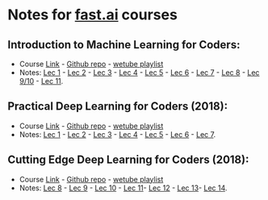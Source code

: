 # Notes for [fast.ai](https://www.fast.ai/) courses

## Introduction to Machine Learning for Coders:
* Course [Link](https://course.fast.ai/ml) - [Github repo](https://github.com/fastai/fastai/tree/master/courses/ml1) - [wetube playlist](https://www.wetube.com/playlist?list=PLdU_yAhDwVefmKny848HTdvNSbdN_eS-B)
* Notes: [Lec 1](intro_to_ML/lecture1.md) - [Lec 2](intro_to_ML/lecture2.md) - [Lec 3](intro_to_ML/lecture3.md) - [Lec 4](intro_to_ML/lecture4.md) - [Lec 5](intro_to_ML/lecture5.md) - [Lec 6](intro_to_ML/lecture6.md) - [Lec 7](intro_to_ML/lecture7.md) - [Lec 8](intro_to_ML/lecture8.md) - [Lec 9/10](intro_to_ML/lecture9_10.md) - [Lec 11](intro_to_ML/lecture11.md).

## Practical Deep Learning for Coders (2018):
* Course [Link](https://course.fast.ai/ml) - [Github repo](https://github.com/fastai/fastai/tree/master/courses/dl1) - [wetube playlist]()
* Notes: [Lec 1](parctical_DL/lecture1.md) - [Lec 2](parctical_DL/lecture2.md) - [Lec 3](parctical_DL/lecture3.md) - [Lec 4](parctical_DL/lecture4.md) - [Lec 5](parctical_DL/lecture5.md) - [Lec 6](parctical_DL/lecture6.md) - [Lec 7](parctical_DL/lecture7.md).

## Cutting Edge Deep Learning for Coders (2018):
* Course [Link](http://course.fast.ai/part2.html) - [Github repo](https://github.com/fastai/fastai/tree/master/courses/dl2) - [wetube playlist]()
* Notes: [Lec 8](cutting_edge_DL/lecture8.md) - [Lec 9](cutting_edge_DL/lecture9.md) - [Lec 10](cutting_edge_DL/lecture10.md) - [Lec 11](cutting_edge_DL/lecture11.md)- [Lec 12](cutting_edge_DL/lecture12.md) - [Lec 13](cutting_edge_DL/lecture13.md)- [Lec 14](cutting_edge_DL/lecture14.md).